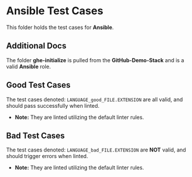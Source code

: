 # Ansible Test Cases
This folder holds the test cases for **Ansible**.  

## Additional Docs
The folder **ghe-initialize** is pulled from the **GitHub-Demo-Stack** and is a valid **Ansible** role.

## Good Test Cases
The test cases denoted: `LANGUAGE_good_FILE.EXTENSION` are all valid, and should pass successfully when linted.
- **Note:** They are linted utilizing the default linter rules.

## Bad Test Cases
The test cases denoted: `LANGUAGE_bad_FILE.EXTENSION` are **NOT** valid, and should trigger errors when linted.
- **Note:** They are linted utilizing the default linter rules.
